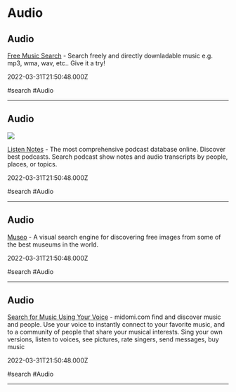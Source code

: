 # Audio

## Audio

[Free Music Search](http://musgle.com) - Search freely and directly downladable music e.g. mp3, wma, wav, etc.. Give it a try!

2022-03-31T21:50:48.000Z

#search #Audio

---

## Audio

![](https://cdn-images-1.listennotes.com/web/image/839fea0f5e284b62a83b291031676e4b.jpg)

[Listen Notes](https://www.listennotes.com) - The most comprehensive podcast database online. Discover best podcasts. Search podcast show notes and audio transcripts by people, places, or topics.

2022-03-31T21:50:48.000Z

#search #Audio

---

## Audio

[Museo](https://museo.app) - A visual search engine for discovering free images from some of the best museums in the world.

2022-03-31T21:50:48.000Z

#search #Audio

---

## Audio

[Search for Music Using Your Voice](https://www.midomi.com) - midomi.com find and discover music and people. Use your voice to instantly connect to your favorite music, and to a community of people that share your musical interests. Sing your own versions, listen to voices, see pictures, rate singers, send messages, buy music

2022-03-31T21:50:48.000Z

#search #Audio

---
